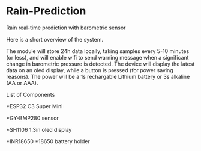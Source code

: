 # Rain-Prediction
Rain real-time prediction with barometric sensor

Here is a short overview of the system.

The module will store 24h data locally, taking samples every 5-10 minutes (or less), and will enable wifi to send warning message when a significant change in barometric pressure is detected. The device will display the latest data on an oled display, while a button is pressed (for power saving reasons). The power will be a 1s rechargable Lithium battery or 3s alkaline (AA or AAA).




List of Components

*ESP32 C3 Super Mini

*GY-BMP280 sensor

*SH1106 1.3in oled display



*INR18650
*18650 battery holder
